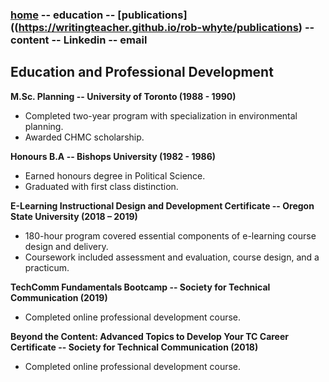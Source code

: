 ### [home](https://writingteacher.github.io/rob-whyte) -- education -- [publications]((https://writingteacher.github.io/rob-whyte/publications) -- content  -- Linkedin -- email



## Education and Professional Development

**M.Sc. Planning -- University of Toronto (1988 - 1990)**
* Completed two-year program with specialization in environmental planning.
* Awarded CHMC scholarship.


**Honours B.A -- Bishops University (1982 - 1986)**
* Earned honours degree in Political Science.
* Graduated with first class distinction.


**E-Learning Instructional Design and Development Certificate -- Oregon State University (2018 – 2019)**
* 180-hour program covered essential components of e-learning course design and delivery. 
* Coursework included assessment and evaluation, course design, and a practicum.


**TechComm Fundamentals Bootcamp -- Society for Technical Communication (2019)**
* Completed online professional development course.


**Beyond the Content: Advanced Topics to Develop Your TC Career Certificate -- Society for Technical Communication (2018)**
* Completed online professional development course.




